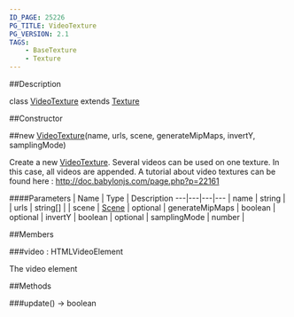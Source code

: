 ```yaml
---
ID_PAGE: 25226
PG_TITLE: VideoTexture
PG_VERSION: 2.1
TAGS:
    - BaseTexture
    - Texture
---
```

##Description

class [VideoTexture](/classes/2.2-alpha/VideoTexture) extends [Texture](/classes/2.2-alpha/Texture)



##Constructor

##new [VideoTexture](/classes/2.2-alpha/VideoTexture)(name, urls, scene, generateMipMaps, invertY, samplingMode)

Create a new [VideoTexture](/classes/2.2-alpha/VideoTexture). Several videos can be used on one texture. In this case, all videos are appended.
A tutorial about video textures can be found here : http://doc.babylonjs.com/page.php?p=22161

####Parameters
 | Name | Type | Description
---|---|---|---
 | name | string | 
 | urls | string[] | 
 | scene | [Scene](/classes/2.2-alpha/Scene) | 
optional | generateMipMaps | boolean | 
optional | invertY | boolean | 
optional | samplingMode | number | 

##Members

###video : HTMLVideoElement

The video element

##Methods

###update() &rarr; boolean


